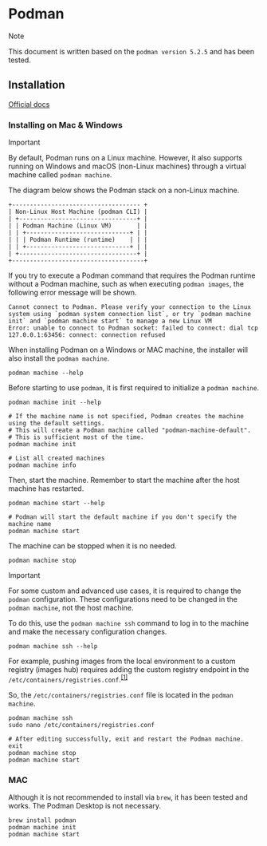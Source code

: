 # Podman

> [!NOTE]
> This document is written based on the `podman version 5.2.5` and has been tested.

## Installation

[Official docs](https://podman.io/docs/installation)

### Installing on Mac & Windows

> [!IMPORTANT]
> By default, Podman runs on a Linux machine. However, it also supports running on Windows and macOS (non-Linux machines) through a virtual machine called `podman machine`.
>
> The diagram below shows the Podman stack on a non-Linux machine.
> 
> ```
> +------------------------------------ + 
> | Non-Linux Host Machine (podman CLI) | 
> | +---------------------------------+ | 
> | | Podman Machine (Linux VM)       | | 
> | | +-----------------------------+ | |
> | | | Podman Runtime (runtime)    | | | 
> | | +-----------------------------+ | |
> | +---------------------------------+ |
> +-------------------------------------+
> ```
>
> If you try to execute a Podman command that requires the Podman runtime without a Podman machine, such as when executing `podman images`, the following error message will be shown.
> 
> ```
> Cannot connect to Podman. Please verify your connection to the Linux system using `podman system connection list`, or try `podman machine init` and `podman machine start` to manage a new Linux VM
> Error: unable to connect to Podman socket: failed to connect: dial tcp 127.0.0.1:63456: connect: connection refused
> ```
> 
> When installing Podman on a Windows or MAC machine, the installer will also install the `podman machine`.
> 
> ```
> podman machine --help
> ```
> 
> Before starting to use `podman`, it is first required to initialize a `podman machine`.
> 
> ```
> podman machine init --help
>
> # If the machine name is not specified, Podman creates the machine using the default settings.
> # This will create a Podman machine called "podman-machine-default".
> # This is sufficient most of the time.
> podman machine init
>
> # List all created machines
> podman machine info
> ```
> 
> Then, start the machine. Remember to start the machine after the host machine has restarted.
> 
> ```
> podman machine start --help
>
> # Podman will start the default machine if you don't specify the machine name
> podman machine start
> ```
>
> The machine can be stopped when it is no needed.
>
> ```
> podman machine stop
> ```

> [!IMPORTANT]
> For some custom and advanced use cases, it is required to change the `podman` configuration.
> These configurations need to be changed in the `podman machine`, not the host machine.
>
> To do this, use the `podman machine ssh` command to log in to the machine and make the necessary configuration changes.
> 
> ```
> podman machine ssh --help
> ```
> 
> For example, pushing images from the local environment to a custom registry (images hub) requires adding the custom registry endpoint in the `/etc/containers/registries.conf`.<sup>[\[1\]](https://podman-desktop.io/docs/containers/registries)</sup>
>
> So, the `/etc/containers/registries.conf` file is located in the `podman machine`.
>
> ```
> podman machine ssh
> sudo nano /etc/containers/registries.conf
>
> # After editing successfully, exit and restart the Podman machine.
> exit
> podman machine stop
> podman machine start
> ```

### MAC

Although it is not recommended to install via `brew`, it has been tested and works. The Podman Desktop is not necessary.

```
brew install podman
podman machine init
podman machine start
```
